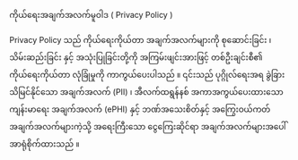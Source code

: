 ကိုယ်ရေးအချက်အလက်မူဝါဒ ( Privacy Policy )

Privacy Policy သည် ကိုယ်ရေးကိုယ်တာ အချက်အလက်များကို စုဆောင်းခြင်း ၊ သိမ်းဆည်းခြင်း နှင့် အသုံးပြုခြင်းတို့ကို အကြမ်းဖျင်းအားဖြင့် တစ်ဦးချင်းစီ၏ ကိုယ်ရေးကိုယ်တာ လုံခြုံမှုကို ကာကွယ်ပေးပါသည် ။ ၎င်းသည် ပုဂ္ဂိုလ်ရေးအရ ခွဲခြားသိမြင်နိုင်သော အချက်အလက် (PII) ၊ အီလက်ထရွန်နစ် အကာအကွယ်ပေးထားသော ကျန်းမာရေး အချက်အလက် (ePHI) နှင့် ဘဏ်အသေးစိတ်နှင့် အကြွေးဝယ်ကတ် အချက်အလက်များကဲ့သို့ အရေးကြီးသော ငွေကြေးဆိုင်ရာ အချက်အလက်များအပေါ် အာရုံစိုက်ထားသည် ။